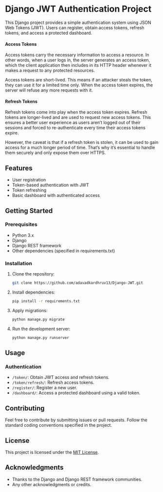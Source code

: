 # Django JWT Authentication Project

This Django project provides a simple authentication system using JSON Web Tokens (JWT). Users can register, obtain access tokens, refresh tokens, and access a protected dashboard.

#### Access Tokens
Access tokens carry the necessary information to access a resource. In other words, when a user logs in, the server generates an access token, which the client application then includes in its HTTP header whenever it makes a request to any protected resources.

Access tokens are short-lived. This means if an attacker steals the token, they can use it for a limited time only. When the access token expires, the server will refuse any more requests with it.

#### Refresh Tokens
Refresh tokens come into play when the access token expires. Refresh tokens are longer-lived and are used to request new access tokens. This ensures a better user experience as users aren’t logged out of their sessions and forced to re-authenticate every time their access tokens expire.

However, the caveat is that if a refresh token is stolen, it can be used to gain access for a much longer period of time. That’s why it’s essential to handle them securely and only expose them over HTTPS.

## Features

- User registration
- Token-based authentication with JWT
- Token refreshing
- Basic dashboard with authenticated access

## Getting Started

### Prerequisites

- Python 3.x
- Django
- Django REST framework
- Other dependencies (specified in requirements.txt)

### Installation

1. Clone the repository:

    ```bash
    git clone https://github.com/adavadkardhruv13/Django-JWT.git
    
    ```

2. Install dependencies:

    ```bash
    pip install -r requirements.txt
    ```

3. Apply migrations:

    ```bash
    python manage.py migrate
    ```

4. Run the development server:

    ```bash
    python manage.py runserver
    ```

## Usage

### Authentication

- `/token/`: Obtain JWT access and refresh tokens.
- `/token/refresh/`: Refresh access tokens.
- `/register/`: Register a new user.
- `/dashboard/`: Access a protected dashboard using a valid token.

## Contributing

Feel free to contribute by submitting issues or pull requests. Follow the standard coding conventions specified in the project.

## License

This project is licensed under the [MIT License](LICENSE.md).

## Acknowledgments

- Thanks to the Django and Django REST framework communities.
- Any other acknowledgments or credits.

